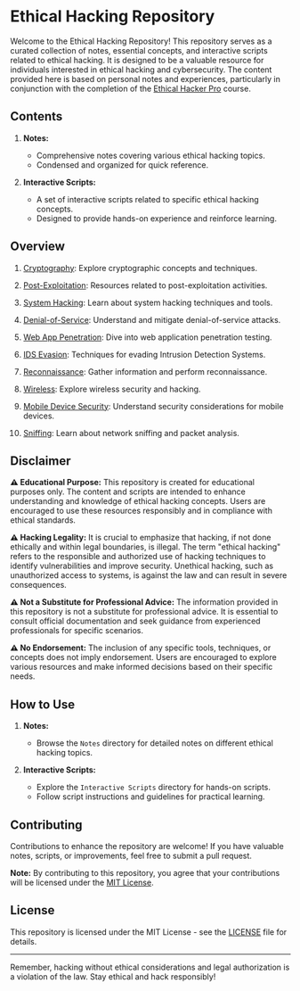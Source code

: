 
# Ethical Hacking Repository

Welcome to the Ethical Hacking Repository! This repository serves as a curated collection of notes, essential concepts, and interactive scripts related to ethical hacking. It is designed to be a valuable resource for individuals interested in ethical hacking and cybersecurity. The content provided here is based on personal notes and experiences, particularly in conjunction with the completion of the [Ethical Hacker Pro](https://w3.testout.com/courseware/ethical-hacker-pro) course.

## Contents

1. **Notes:**
   - Comprehensive notes covering various ethical hacking topics.
   - Condensed and organized for quick reference.

2. **Interactive Scripts:**
   - A set of interactive scripts related to specific ethical hacking concepts.
   - Designed to provide hands-on experience and reinforce learning.

## Overview

1. [Cryptography](./Cryptography): Explore cryptographic concepts and techniques.

2. [Post-Exploitation](./Post-Exploitation): Resources related to post-exploitation activities.

3. [System Hacking](./System-Hacking): Learn about system hacking techniques and tools.

4. [Denial-of-Service](./Denial-of-Service): Understand and mitigate denial-of-service attacks.

5. [Web App Penetration](./Web-App-Penetration): Dive into web application penetration testing.

6. [IDS Evasion](./IDS-Evasion): Techniques for evading Intrusion Detection Systems.

7. [Reconnaissance](./Reconnaissance): Gather information and perform reconnaissance.

8. [Wireless](./Wireless): Explore wireless security and hacking.

9. [Mobile Device Security](./Mobile-Device-Security): Understand security considerations for mobile devices.

10. [Sniffing](./Sniffing): Learn about network sniffing and packet analysis.


## Disclaimer

**⚠️ Educational Purpose:**
This repository is created for educational purposes only. The content and scripts are intended to enhance understanding and knowledge of ethical hacking concepts. Users are encouraged to use these resources responsibly and in compliance with ethical standards.

**⚠️ Hacking Legality:**
It is crucial to emphasize that hacking, if not done ethically and within legal boundaries, is illegal. The term "ethical hacking" refers to the responsible and authorized use of hacking techniques to identify vulnerabilities and improve security. Unethical hacking, such as unauthorized access to systems, is against the law and can result in severe consequences.

**⚠️ Not a Substitute for Professional Advice:**
The information provided in this repository is not a substitute for professional advice. It is essential to consult official documentation and seek guidance from experienced professionals for specific scenarios.

**⚠️ No Endorsement:**
The inclusion of any specific tools, techniques, or concepts does not imply endorsement. Users are encouraged to explore various resources and make informed decisions based on their specific needs.

## How to Use

1. **Notes:**
   - Browse the `Notes` directory for detailed notes on different ethical hacking topics.

2. **Interactive Scripts:**
   - Explore the `Interactive Scripts` directory for hands-on scripts.
   - Follow script instructions and guidelines for practical learning.

## Contributing

Contributions to enhance the repository are welcome! If you have valuable notes, scripts, or improvements, feel free to submit a pull request.

**Note:** By contributing to this repository, you agree that your contributions will be licensed under the [MIT License](LICENSE).

## License

This repository is licensed under the MIT License - see the [LICENSE](LICENSE) file for details.

---

<footnote>
Remember, hacking without ethical considerations and legal authorization is a violation of the law. Stay ethical and hack responsibly!</footnote>
